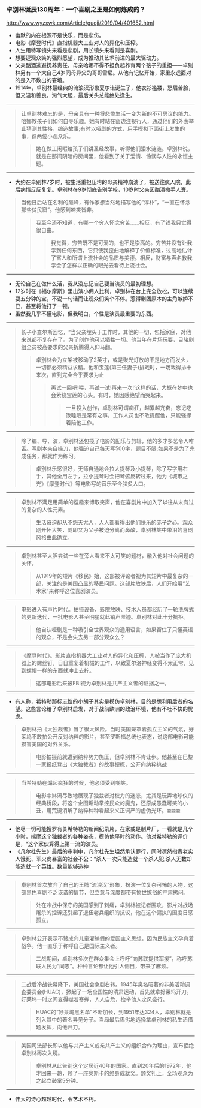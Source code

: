 ### 卓别林诞辰130周年：一个喜剧之王是如何炼成的？
http://www.wyzxwk.com/Article/guoji/2019/04/401652.html
- 幽默的内在根源不是快乐，而是悲伤。
- 电影《摩登时代》直指机器大工业对人的异化和压榨。
- 人生用特写镜头来看是悲剧，用长镜头来看则是喜剧。
- 想要逗观众笑的强烈愿望，成为推动其艺术前进的最大驱动力。
- 父亲酗酒逃避抚养责任，母亲哈娜不得不担负起养育两个孩子的重担——卓别林另有一个大自己4岁同母异父的哥哥雪尼。从他有记忆开始，家里永远面对的是入不敷出的窘境。
- 1914年，卓别林最经典的流浪汉形象夏尔诺诞生了，他衣衫褴褛，愁眉苦脸，但又温和善良，淘气大胆，最后关头总能绝处逢生。
---
>让卓别林难忘的是，母亲具有一种将悲惨生活一变为新的不可思议的能力。哈娜教孩子们如何自寻乐趣。她有时站在窗边注视行人，通过他们的外表举止猜测其性格，编造故事;有时以哑剧的方式，用手模拟下面街上发生的事，逗两位小观众乐。
>>她在做工闲暇给孩子们讲圣经故事，听得他们泪水涟涟。卓别林说，就是在那间阴暗的房间里，他看到了关于爱情、怜悯与人性的永恒主题。
---
- 大约在卓别林7岁时，被生活重担压垮的母亲精神崩溃了，被送往疯人院，此后病情反反复复。卓别林在9岁彻底告别学校，10岁时父亲因酗酒撒手人寰。
>当他日后站在名利的巅峰，有作家想当然地描写他的“淳朴”，“一直在怀念那些贫民窟”。他感到啼笑皆非。
>>我至今还不知道，有哪一个穷人怀念穷苦……相反，有了钱我只觉得很自由。
>>>我觉得，穷苦既不是可爱的，也不是崇高的。穷苦并没有让我学到任何东西，它只使我歪曲地解释了价值标准，过高地估计了富人和所谓上流社会的品质与美德。相反，财富与声名教我学会了怎样以正确的眼光去看待上流社会。
---
- 无论自己在做什么活，我从没忘记自己要当演员的最初理想。
- 12岁时在《福尔摩斯》里出演小佣人比利，卓别林在台上完全放松，可以连续耍五分钟的宝，不说一句话而让观众们笑个不停。惹得剧团原本的主角嫉妒不已，甚至将他打了一顿。
- 虽然我几乎不懂电影，但我明白，个性是演员最重要的东西。
---
>长子小查尔斯回忆，“当父亲埋头于工作时，其他的一切，包括家庭，对他来说都不复存在了。为了创作他可以牺牲一切。他当年在片场玩耍，目睹剧组全员被高要求的父亲折腾得人仰马翻。
>>卓别林会为立架被移动了2英寸，或是聚光灯放的不是地方而发火，一切都必须精益求精。他和宝莲(第三任妻子)排戏时，一场戏得排十来次，直到完全合乎要求为止
>>>再试一回吧!喂，再试一试!再来一次!’这样的话，大概在梦中也会萦绕宝莲的心头。有时，她因感绝望而哭起来。
>>>>一旦投入创作，卓别林可谓痴狂，越累越亢奋，忘记吃饭睡眠是常有之事，工作人员也不敢提醒他，只能强撑着陪他工作。
---
>除了编、导、演，卓别林还包揽了电影的配乐与剪辑，他的多才多艺令人咋舌。写剧本亲自操刀，他强迫自己每天写500字，题目不限;如果不是为了完成任务，那就作为练习。
>>卓别林乐感很好，无师自通地会拉大提琴及小提琴，除了写字用右手，其他全用左手，拉小提琴时会把琴弦反转过来，他为《城市之光》《摩登时代》等电影写的音乐至今脍炙人口。
---
>卓别林不满足用简单的逗趣来博取笑声，他在喜剧片中加入了以往从未有过的复杂的人性元素。
>>生活窘迫却从不怨天尤人，人人都看得出他们快乐的赤子之心。观众刚开怀大笑，随即又为父子被迫分离而鼻酸，卓别林笑中带泪的喜剧风格由此确立。
---
>卓别林甚至大胆尝试一些在旁人看来不太可笑的题材，融入他对社会问题的关怀。
>>从1919年的短片《移民》始，这部被评论者视为其短片中最复杂的一部，关注的是美国凸显的移民问题。这部片放映后，人们开始用“艺术家”来称呼这位喜剧演员。
---
>电影进入有声片时代。拍摄设备、影院放映、技术人员都经历了一轮洗牌式的更新迭代，一批电影人甚至明星就此销声匿迹。卓别林对此十分抗拒。
>>他自认哑剧是一种吸引全世界观众的通用语言，如果留住了只懂英语的观众，不是会失去另一部分观众么？
---
>《摩登时代》。影片直指机器大工业对人的异化和压榨，人被当作了庞大机器上的螺丝钉，日日重复着机械的工作，以致夏尔洛神经变得不太正常，见到螺帽一样的东西就冲上去拧。
>>这部电影后来被FBI视为卓别林是共产主义者的证据之一。
---
- 有人称，希特勒那标志性的小胡子其实是模仿卓别林，目的是想利用后者的名望。这些言论给了卓别林启发，对于战前欧洲的政治环境，他有不吐不快的忧虑。
>卓别林拍《大独裁者》冒了很大风险。当时美国笼罩着孤立主义的气氛，好莱坞不敢拍公开反对纳粹的影片，甚至罗斯福总统也表态，说这部电影可能损害美国的对外关系。
>>电影拍摄前就遭到纳粹势力施压，但卓别林不肯让步。他甚至在巴黎一家报纸登出《大独裁者》的故事梗概，公开向纳粹挑战
---
>当希特勒在煽起疯狂的时候，他必须受到嘲笑。
>>电影中淋漓尽致地展现了独裁者对权力的迷恋，尤其是玩弄地球仪的经典桥段，将这个企图煽动掌控民众的魔鬼，还原成愚蠢可笑的小丑，用荒诞消解了纳粹种种看起来义正词严的虚伪光环。`龖龖龖`
---
- 他尽一切可能搜罗有关希特勒的新闻纪录片，在家或是制片厂，一看就是几个小时，揣摩这个独裁者的各种姿态，模仿他平时的动作。他对希特勒的评价是，“这个家伙算得上第一流的演员。
- 《凡尔杜先生》最后的审判中，凡尔杜先生坦然承认罪行，同时凛然指责老实人饿死、军火商暴富的社会不公：“杀人一次只能造就一个杀人犯;杀人无数却能造就一个英雄。数量能够造神
---
>卓别林首次放弃了自己的王牌“流浪汉”形象，扮演一位复杂可怖的人物，这部黑色喜剧不乏诙谐的情节，但立意与深度都带有愤世嫉俗的严肃拷问。
>>处在冷战中保守的美国感到了刺痛，卓别林被记者围攻，影片对战场屠杀的控诉还引起了退伍老兵组织的抗议，他在这个偏执的国度日感孤立。
---
>卓别林公开表示不赞成向儿童灌输假的爱国主义思想，因为民族主义孕育着战争。他一直乐于称呼自己是国际主义者。
>>二战期间，卓别林多次在群众集会上呼吁“向苏联提供军援”，称呼苏联人民为“同志”。种种言论都让他引人侧目，带来了麻烦。
---
>二战后冷战铁幕降下，美国社会急剧右转。1945年臭名昭著的非美活动调査委员会(HUAC)，掀起了一场全国性的清肃运动，首先就拿好莱坞开刀。好莱坞一时之间变得噤若寒蝉，人人自危，检举他人之风盛行。
>>HUAC的“好莱坞黑名单”不断加长，到1951年达324人，卓别林就是列入其中的著名异见分子。当局最后卑劣地选择拿卓别林的私生活借题发挥，向他开刀。
---
>美国司法部长即以他与共产主义或亲共产主义的组织合作为理由，宣布拒绝卓别林再次入境。
>>卓别林从此告别这个定居近40年的国家。直到20年后的1972年，他才回来一趟，领了一座奥斯卡的终身成就奖。颁奖礼上，全场观众为之起立鼓掌5分钟。
---
- 伟大的诗心超越时代，令艺术不朽。